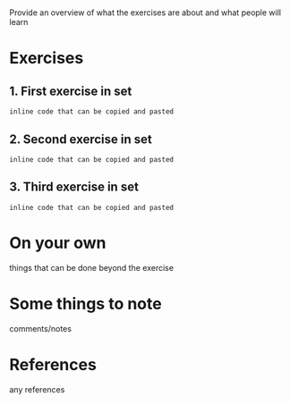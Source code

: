 # <Description of exercise> 
Provide an overview of what the exercises are about and what people will learn

# Exercises

## 1. First exercise in set

```         
inline code that can be copied and pasted 
```

## 2. Second exercise in set

```         
inline code that can be copied and pasted
```

## 3. Third exercise in set

```         
inline code that can be copied and pasted 
```

# On your own
things that can be done beyond the exercise

# Some things to note
comments/notes

# References
any references



